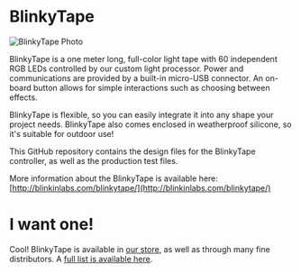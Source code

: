 
# BlinkyTape

![BlinkyTape Photo](http://wordpress.blinkinlabs.com/wp-content/uploads/2014/07/bt_splash.jpg)

BlinkyTape is a one meter long, full-color light tape with 60 independent RGB LEDs controlled by our custom light processor. Power and communications are provided by a built-in micro-USB connector. An on-board button allows for simple interactions such as choosing between effects.

BlinkyTape is flexible, so you can easily integrate it into any shape your project needs. BlinkyTape also comes enclosed in weatherproof silicone, so it's suitable for outdoor use!

This GitHub repository contains the design files for the BlinkyTape controller, as well as the production test files.

More information about the BlinkyTape is available here: [http://blinkinlabs.com/blinkytape/](http://blinkinlabs.com/blinkytape/)

# I want one!

Cool! BlinkyTape is available in [our store](http://blinkinlabs.myshopify.com/products/blinkytape-basic), as well as through many fine distributors. A [full list is available here](http://blinkinlabs.com/blinkytape).
